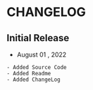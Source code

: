 
# CHANGELOG


## Initial Release
- August 01 , 2022
```
- Added Source Code
- Added Readme 
- Added ChangeLog 
```